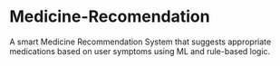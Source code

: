 # Medicine-Recomendation
A smart Medicine Recommendation System that suggests appropriate medications based on user symptoms using ML and rule-based logic.
